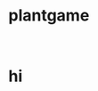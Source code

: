 # plantgame
<html>
<head>
  <style>
    canvas {
      background-color: blue;
    }
  </style>
</head>
<body onload="startGame()">
  <script>
  var myGamePiece;

  function startGame() {  
    myGameArea.start();  
    myGamePiece = new component(30, 30, "red", 10, 120);
  }

  var myGameArea = { 
      canvas: document.creatElement("canvas");  
      start: function() {    
        this.canvas.width = 480;    
        this.canvas.height = 270;    
        this.context = this.canvas.getContext("2d");    
        document.body.insertBefore(this.canvas, document.body.childNodes[0]);  
    }
    clear : function() {
        this.context.clearRect(0, 0, this.canvas.width, this.canvas.height);
        }
  }

  </script>
  <br>
  <h1>
  hi
  </h1>
</body>
</html>
